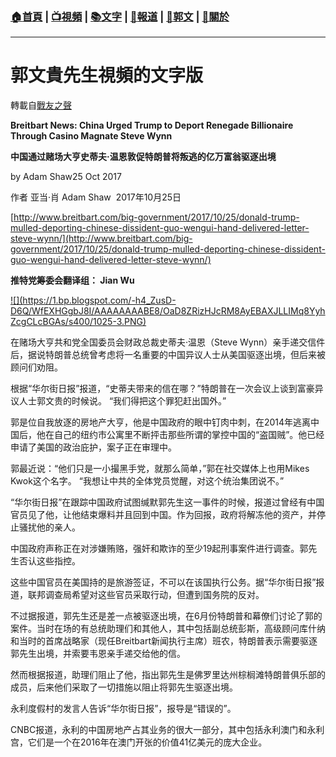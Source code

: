 ###  [:house:首頁](https://github.com/ourhimalayas/home) | [:tv:視頻](https://github.com/ourhimalayas/videos) | [:books:文字](https://github.com/ourhimalayas/txt) | [:newspaper:報道](https://github.com/ourhimalayas/news) | [:eagle:郭文](https://github.com/ourhimalayas/guomedia) | [:pray:關於](https://github.com/ourhimalayas/home/tree/master/about)
---
# 郭文貴先生視頻的文字版
轉載自[戰友之聲](http://littleantvoice.blogspot.com)

**Breitbart News: China Urged Trump to Deport Renegade Billionaire Through Casino Magnate Steve Wynn**

**中国通过赌场大亨史蒂夫·温恩敦促特朗普将叛逃的亿万富翁驱逐出境**



by Adam Shaw25 Oct 2017

作者&nbsp;亚当·肖&nbsp;Adam Shaw&nbsp;&nbsp;2017年10月25日



[http://www.breitbart.com/big-government/2017/10/25/donald-trump-mulled-deporting-chinese-dissident-guo-wengui-hand-delivered-letter-steve-wynn/](http://www.breitbart.com/big-government/2017/10/25/donald-trump-mulled-deporting-chinese-dissident-guo-wengui-hand-delivered-letter-steve-wynn/)



**推特党筹委会翻译组：&nbsp;Jian Wu**



[!\[\](https://1.bp.blogspot.com/-h4_ZusD-D6Q/WfEXHGgbJ8I/AAAAAAAABE8/OaD8ZRizHJcRM8AyEBAXJLLIMq8YyhZcgCLcBGAs/s400/1025-3.PNG)](https://1.bp.blogspot.com/-h4_ZusD-D6Q/WfEXHGgbJ8I/AAAAAAAABE8/OaD8ZRizHJcRM8AyEBAXJLLIMq8YyhZcgCLcBGAs/s1600/1025-3.PNG)



在赌场大亨共和党全国委员会财政总裁史蒂夫·温恩（Steve Wynn）亲手递交信件后，据说特朗普总统曾考虑将一名重要的中国异议人士从美国驱逐出境，但后来被顾问们劝阻。



根据“华尔街日报”报道，“史蒂夫带来的信在哪？”特朗普在一次会议上谈到富豪异议人士郭文贵的时候说。&nbsp;“我们得把这个罪犯赶出国外。”



郭是位自我放逐的房地产大亨，他是中国政府的眼中钉肉中刺，在2014年逃离中国后，他在自己的纽约市公寓里不断抨击那些所谓的掌控中国的“盗国贼”。他已经申请了美国的政治庇护，案子正在审理中。



郭最近说：“他们只是一小撮黑手党，就那么简单，”郭在社交媒体上也用Mikes Kwok这个名字。&nbsp;“我想让中共的全体党员觉醒，对这个统治集团说不。”



“华尔街日报”在跟踪中国政府试图缄默郭先生这一事件的时候，报道过曾经有中国官员见了他，让他结束爆料并且回到中国。作为回报，政府将解冻他的资产，并停止骚扰他的亲人。



中国政府声称正在对涉嫌贿赂，强奸和欺诈的至少19起刑事案件进行调查。郭先生否认这些指控。



这些中国官员在美国持的是旅游签证，不可以在该国执行公务。据“华尔街日报”报道，联邦调查局希望对这些官员采取行动，但遭到国务院的反对。



不过据报道，郭先生还是差一点被驱逐出境，在6月份特朗普和幕僚们讨论了郭的案件。当时在场的有总统助理们和其他人，其中包括副总统彭斯，高级顾问库什纳和当时的首席战略家（现任Breitbart新闻执行主席）班农，特朗普表示需要驱逐郭先生出境，并索要韦恩亲手递交给他的信。



然而根据报道，助理们阻止了他，指出郭先生是佛罗里达州棕榈滩特朗普俱乐部的成员，后来他们采取了一切措施以阻止将郭先生驱逐出境。



永利度假村的发言人告诉“华尔街日报”，报导是“错误的”。



CNBC报道，永利的中国房地产占其业务的很大一部分，其中包括永利澳门和永利宫，它们是一个在2016年在澳门开张的价值41亿美元的庞大企业。